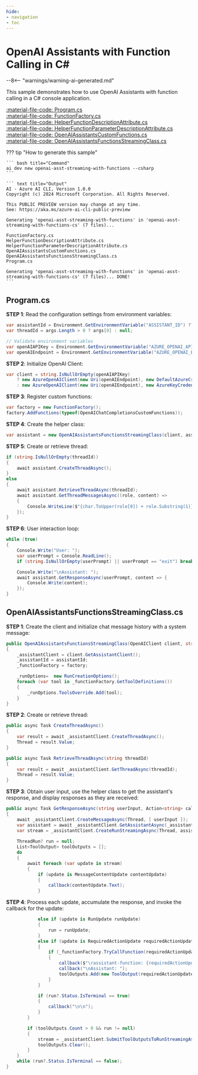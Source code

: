 ```yaml
---
hide:
- navigation
- toc
---
```

# OpenAI Assistants with Function Calling in C\#

--8<-- "warnings/warning-ai-generated.md"

This sample demonstrates how to use OpenAI Assistants with function calling in a C# console application.

[:material-file-code: Program.cs](https://raw.githubusercontent.com/robch/book-of-ai/main/docs/samples/openai-asst-streaming-with-functions-cs/Program.cs)  
[:material-file-code: FunctionFactory.cs](https://raw.githubusercontent.com/robch/book-of-ai/main/docs/samples/openai-asst-streaming-with-functions-cs/FunctionFactory.cs)  
[:material-file-code: HelperFunctionDescriptionAttribute.cs](https://raw.githubusercontent.com/robch/book-of-ai/main/docs/samples/openai-asst-streaming-with-functions-cs/HelperFunctionDescriptionAttribute.cs)  
[:material-file-code: HelperFunctionParameterDescriptionAttribute.cs](https://raw.githubusercontent.com/robch/book-of-ai/main/docs/samples/openai-asst-streaming-with-functions-cs/HelperFunctionParameterDescriptionAttribute.cs)  
[:material-file-code: OpenAIAssistantsCustomFunctions.cs](https://raw.githubusercontent.com/robch/book-of-ai/main/docs/samples/openai-asst-streaming-with-functions-cs/OpenAIAssistantsCustomFunctions.cs)  
[:material-file-code: OpenAIAssistantsFunctionsStreamingClass.cs](https://raw.githubusercontent.com/robch/book-of-ai/main/docs/samples/openai-asst-streaming-with-functions-cs/OpenAIAssistantsFunctionsStreamingClass.cs)  

??? tip "How to generate this sample"

    ``` bash title="Command"
    ai dev new openai-asst-streaming-with-functions --csharp
    ```

    ``` text title="Output"
    AI - Azure AI CLI, Version 1.0.0
    Copyright (c) 2024 Microsoft Corporation. All Rights Reserved.

    This PUBLIC PREVIEW version may change at any time.
    See: https://aka.ms/azure-ai-cli-public-preview

    Generating 'openai-asst-streaming-with-functions' in 'openai-asst-streaming-with-functions-cs' (7 files)...

    FunctionFactory.cs
    HelperFunctionDescriptionAttribute.cs
    HelperFunctionParameterDescriptionAttribute.cs
    OpenAIAssistantsCustomFunctions.cs
    OpenAIAssistantsFunctionsStreamingClass.cs
    Program.cs

    Generating 'openai-asst-streaming-with-functions' in 'openai-asst-streaming-with-functions-cs' (7 files)... DONE!
    ```

## Program.cs

**STEP 1**: Read the configuration settings from environment variables:

``` csharp title="Program.cs"
var assistantId = Environment.GetEnvironmentVariable("ASSISTANT_ID") ?? "<insert your OpenAI assistant ID here>";
var threadId = args.Length > 0 ? args[0] : null;

// Validate environment variables
var openAIAPIKey = Environment.GetEnvironmentVariable("AZURE_OPENAI_API_KEY") ?? "<insert your Azure OpenAI API key here>";
var openAIEndpoint = Environment.GetEnvironmentVariable("AZURE_OPENAI_ENDPOINT") ?? "<insert your Azure OpenAI endpoint here>";
```

**STEP 2**: Initialize OpenAI Client:

``` csharp title="Program.cs"
var client = string.IsNullOrEmpty(openAIAPIKey)
    ? new AzureOpenAIClient(new Uri(openAIEndpoint), new DefaultAzureCredential())
    : new AzureOpenAIClient(new Uri(openAIEndpoint), new AzureKeyCredential(openAIAPIKey));
```

**STEP 3**: Register custom functions:

``` csharp title="Program.cs"
var factory = new FunctionFactory();
factory.AddFunctions(typeof(OpenAIChatCompletionsCustomFunctions));
```

**STEP 4**: Create the helper class:

``` csharp title="Program.cs"
var assistant = new OpenAIAssistantsFunctionsStreamingClass(client, assistantId, factory);
```

**STEP 5**: Create or retrieve thread:

``` csharp title="Program.cs"
if (string.IsNullOrEmpty(threadId))
{
    await assistant.CreateThreadAsync();
}
else
{
    await assistant.RetrieveThreadAsync(threadId);
    await assistant.GetThreadMessagesAsync((role, content) => 
    {
        Console.WriteLine($"{char.ToUpper(role[0]) + role.Substring(1)}: {content}\n");
    });
}
```

**STEP 6**: User interaction loop:

``` csharp title="Program.cs"
while (true)
{
    Console.Write("User: ");
    var userPrompt = Console.ReadLine();
    if (string.IsNullOrEmpty(userPrompt) || userPrompt == "exit") break;

    Console.Write("\nAssistant: ");
    await assistant.GetResponseAsync(userPrompt, content => {
        Console.Write(content);
    });
}
```

## OpenAIAssistantsFunctionsStreamingClass.cs

**STEP 1**: Create the client and initialize chat message history with a system message:

``` csharp title="OpenAIAssistantsFunctionsStreamingClass.cs"
public OpenAIAssistantsFunctionsStreamingClass(OpenAIClient client, string assistantId, FunctionFactory factory)
{
    _assistantClient = client.GetAssistantClient();
    _assistantId = assistantId;
    _functionFactory = factory;

    _runOptions=  new RunCreationOptions();
    foreach (var tool in _functionFactory.GetToolDefinitions())
    {
        _runOptions.ToolsOverride.Add(tool);
    }
}
```

**STEP 2**: Create or retrieve thread:

``` csharp title="OpenAIAssistantsFunctionsStreamingClass.cs"
public async Task CreateThreadAsync()
{
    var result = await _assistantClient.CreateThreadAsync();
    Thread = result.Value;
}

public async Task RetrieveThreadAsync(string threadId)
{
    var result = await _assistantClient.GetThreadAsync(threadId);
    Thread = result.Value;
}
```

**STEP 3**: Obtain user input, use the helper class to get the assistant's response, and display responses as they are received:

``` csharp title="OpenAIAssistantsFunctionsStreamingClass.cs"
public async Task GetResponseAsync(string userInput, Action<string> callback)
{
    await _assistantClient.CreateMessageAsync(Thread, [ userInput ]);
    var assistant = await _assistantClient.GetAssistantAsync(_assistantId);
    var stream = _assistantClient.CreateRunStreamingAsync(Thread, assistant.Value, _runOptions);
    
    ThreadRun? run = null;
    List<ToolOutput> toolOutputs = [];
    do
    {
        await foreach (var update in stream)
        {
            if (update is MessageContentUpdate contentUpdate)
            {
                callback(contentUpdate.Text);
            }
```

**STEP 4**: Process each update, accumulate the response, and invoke the callback for the update:

``` csharp title="OpenAIAssistantsFunctionsStreamingClass.cs"
            else if (update is RunUpdate runUpdate)
            {
                run = runUpdate;
            }
            else if (update is RequiredActionUpdate requiredActionUpdate)
            {
                if (_functionFactory.TryCallFunction(requiredActionUpdate.FunctionName, requiredActionUpdate.FunctionArguments, out var result))
                {
                    callback($"\rassistant-function: {requiredActionUpdate.FunctionName}({requiredActionUpdate.FunctionArguments}) => {result}\n");
                    callback("\nAssistant: ");
                    toolOutputs.Add(new ToolOutput(requiredActionUpdate.ToolCallId, result));
                }
            }

            if (run?.Status.IsTerminal == true)
            {
                callback("\n\n");
            }
        }

        if (toolOutputs.Count > 0 && run != null)
        {
            stream = _assistantClient.SubmitToolOutputsToRunStreamingAsync(run, toolOutputs);
            toolOutputs.Clear();
        }
    }
    while (run?.Status.IsTerminal == false);
}
```